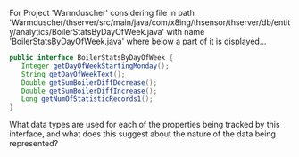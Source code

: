For Project 'Warmduscher' considering file in path 'Warmduscher/thserver/src/main/java/com/x8ing/thsensor/thserver/db/entity/analytics/BoilerStatsByDayOfWeek.java' with name 'BoilerStatsByDayOfWeek.java' where below a part of it is displayed... 

```java
public interface BoilerStatsByDayOfWeek {
   Integer getDayOfWeekStartingMonday();
   String getDayOfWeekText();
   Double getSumBoilerDiffDecrease();
   Double getSumBoilerDiffIncrease();
   Long getNumOfStatisticRecords1();
}
```

What data types are used for each of the properties being tracked by this interface, and what does this suggest about the nature of the data being represented?